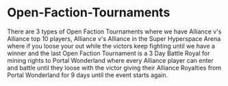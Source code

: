 <h1>Open-Faction-Tournaments</h1>

There are 3 types of Open Faction Tournaments where we have Alliance v's Alliance top 10 players, Alliance v's Alliance in the Super Hyperspace Arena where if you loose your out while the victors keep fighting until we have a winner and the last Open Faction Tournament is a 3 Day Battle Royal for mining rights to Portal Wonderland where every Alliance player can enter and battle until they loose with the victor giving their Alliance Royalties from Portal Wonderland for 9 days until the event starts again.

